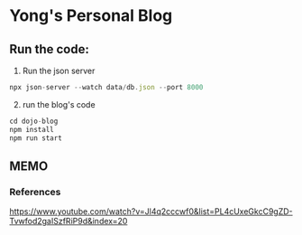# Yong's Personal Blog


## Run the code:

1. Run the json server
```js
npx json-server --watch data/db.json --port 8000
```
2. run the blog's code
```js
cd dojo-blog
npm install
npm run start
```


## MEMO

### References
https://www.youtube.com/watch?v=Jl4q2cccwf0&list=PL4cUxeGkcC9gZD-Tvwfod2gaISzfRiP9d&index=20

